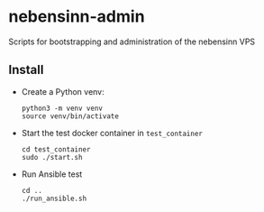 # nebensinn-admin
Scripts for bootstrapping and administration of the nebensinn VPS

## Install
- Create a Python venv:

      python3 -m venv venv
      source venv/bin/activate

- Start the test docker container in `test_container`

      cd test_container
      sudo ./start.sh

- Run Ansible test

      cd ..
      ./run_ansible.sh

